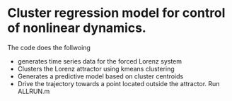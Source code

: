 # Cluster regression model for control of nonlinear dynamics.
The code does the follwoing
- generates time series data for the forced Lorenz system
- Clusters the Lorenz attractor using kmeans clustering
- Generates a predictive model based on cluster centroids
- Drive the trajectory towards a point located outside the attractor.
Run ALLRUN.m 
